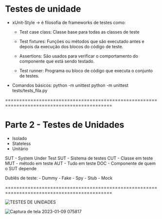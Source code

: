 # Testes de unidade

-  xUnit-Style -> é filosofia de frameworks de testes como:
    
    - Test case class: Classe base para todas as classes de teste
    
    - Test fixtures: Funções ou métodos que são executado antes e depois da execução dos blocos do código de teste.
    
    - Assertions: São usados para verificar o comportamento do componente que está sendo testado.

    - Test runner: Programa ou bloco de código que executa o conjunto de testes.


- Comandos básicos:
    python -m unittest
    python -m unittest tests/tests_fila.py


============================================================================================
# Parte 2 - Testes de Unidades

- Isolado
- Stateless
- Unitário

SUT - System Under Test
    SUT - Sistema de testes
    CUT - Classe em teste
    MUT - método em teste
    AUT - Tudo em teste 
    DOC - Componente de quem o SUT depende

Dublês de teste:
    - Dummy
    - Fake
    - Spy
    - Stub
    - Mock
    
    
    
 ============================================================================================
 
 
![TESTES DE UNIDADES](https://user-images.githubusercontent.com/43301551/211302711-068e91f4-ca45-44e3-998b-479215e1d7ea.png)



![Captura de tela 2023-01-09 075817](https://user-images.githubusercontent.com/43301551/211302737-473297e1-665a-468d-abf8-07641932bd1d.png)



